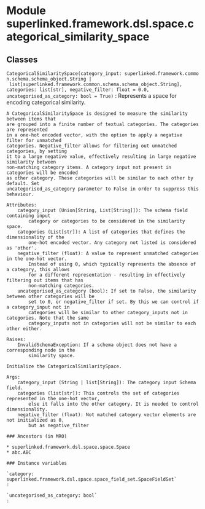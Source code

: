Module superlinked.framework.dsl.space.categorical_similarity_space
===================================================================

Classes
-------

`CategoricalSimilaritySpace(category_input: superlinked.framework.common.schema.schema_object.String | list[superlinked.framework.common.schema.schema_object.String], categories: list[str], negative_filter: float = 0.0, uncategorised_as_category: bool = True)`
:   Represents a space for encoding categorical similarity.
    
    A CategoricalSimilaritySpace is designed to measure the similarity between items that
    are grouped into a finite number of textual categories. The categories are represented
    in a one-hot encoded vector, with the option to apply a negative filter for unmatched
    categories. Negative_filter allows for filtering out unmatched categories, by setting
    it to a large negative value, effectively resulting in large negative similarity between
    non-matching category items. A category input not present in categories will be encoded
    as other category. These categories will be similar to each other by default. Set
    uncategorised_as_category parameter to False in order to suppress this behaviour.
    
    Attributes:
        category_input (Union[String, List[String]]): The schema field containing input
            category or categories to be considered in the similarity space.
        categories (List[str]): A list of categories that defines the dimensionality of the
            one-hot encoded vector. Any category not listed is considered as 'other'.
        negative_filter (float): A value to represent unmatched categories in the one-hot vector.
            Instead of using 0, which typically represents the absence of a category, this allows
            for a different representation - resulting in effectively filtering out items that has
            non-matching categories.
        uncategorised_as_category (bool): If set to False, the similarity between other categories will be
            set to 0, or negative_filter if set. By this we can control if a category_input not in
            categories will be similar to other category_inputs not in categories. Note that the same
            category_inputs not in categories will not be similar to each other either.
    
    Raises:
        InvalidSchemaException: If a schema object does not have a corresponding node in the
            similarity space.
    
    Initialize the CategoricalSimilaritySpace.
    
    Args:
        category_input (String | list[String]): The category input Schema field.
        categories (list[str]): This controls the set of categories represented in the one-hot vector,
            else it falls into the other category. It is needed to control dimensionality.
        negative_filter (float): Not matched category vector elements are not initialized as 0,
            but as negative_filter

    ### Ancestors (in MRO)

    * superlinked.framework.dsl.space.space.Space
    * abc.ABC

    ### Instance variables

    `category: superlinked.framework.dsl.space.space_field_set.SpaceFieldSet`
    :

    `uncategorised_as_category: bool`
    :